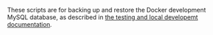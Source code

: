 These scripts are for backing up and restore the Docker development MySQL database, as described in [the testing and local developemt documentation](../../docs/Contributing/getting-started/testing-and-local-development.md#development-database-management).
